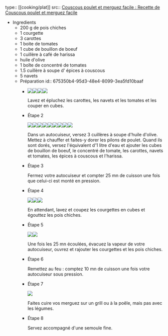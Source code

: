 type:: [[cooking/plat]]
src:: [Couscous poulet et merguez facile : Recette de Couscous poulet et merguez facile](https://www.marmiton.org/recettes/recette_couscous-poulet-et-merguez-facile_17751.aspx)

- Ingredients
	- 200 g de pois chiches
	- 1 courgette
	- 3 carottes
	- 1 boite de tomates
	- 1 cube de bouillon de boeuf
	- 1 cuillère à café de harissa
	- huile d'olive
	- 1 boîte de concentré de tomates
	- 1.5 cuillère à soupe d' épices à couscous
	- 5 navets
	- Préparation
	  id:: 675350b4-95d3-48e4-8099-3ea5fd10baaf
		- ![](https://assets.afcdn.com/recipe/20170607/67370_w40h40c1.jpg)![](https://assets.afcdn.com/recipe/20170607/67703_w40h40c1.jpg)![](https://assets.afcdn.com/recipe/20170607/67459_w40h40c1.jpg)![](https://assets.afcdn.com/recipe/20240703/152492_w40h40c1.png)
		  
		   Lavez et épluchez les carottes, les navets et les tomates et les couper en cubes.
		- Étape 2
		  
		  ![](https://assets.afcdn.com/recipe/20220114/127365_w40h40c1.png)![](https://assets.afcdn.com/recipe/20170621/69122_w40h40c1.jpg)![](https://assets.afcdn.com/recipe/20240703/152492_w40h40c1.png)![](https://assets.afcdn.com/recipe/20170607/67606_w40h40c1.jpg)![](https://assets.afcdn.com/recipe/20170607/67459_w40h40c1.jpg)![](https://assets.afcdn.com/recipe/20170607/67370_w40h40c1.jpg)![](https://assets.afcdn.com/recipe/20170607/67703_w40h40c1.jpg)![](https://assets.afcdn.com/recipe/20210118/117379_w40h40c1.jpg)![](https://assets.afcdn.com/recipe/20170607/67510_w40h40c1.jpg)
		  
		   Dans un autocuiseur, versez 3 cuillères à soupe d'huile d'olive. Mettez à chauffer et faites-y dorer les pilons de poulet. Quand ils sont dorés, versez l'équivalent d'1 litre d'eau et ajouter les cubes de bouillon de boeuf, le concentré de tomate, les carottes, navets et tomates, les épices à couscous et l'harissa.
		- Étape 3
		  
		   Fermez votre autocuiseur et compter 25 mn de cuisson une fois que celui-ci est monté en pression.
		- Étape 4
		  
		  ![](https://assets.afcdn.com/recipe/20170607/67437_w40h40c1.jpg)![](https://assets.afcdn.com/recipe/20240703/152492_w40h40c1.png)![](https://assets.afcdn.com/recipe/20170621/69132_w40h40c1.jpg)
		  
		   En attendant, lavez et coupez les courgettes en cubes et égouttez les pois chiches.
		- Étape 5
		  
		  ![](https://assets.afcdn.com/recipe/20170607/67437_w40h40c1.jpg)![](https://assets.afcdn.com/recipe/20170621/69132_w40h40c1.jpg)
		  
		   Une fois les 25 mn écoulées, évacuez la vapeur de votre autocuiseur, ouvrez et rajouter les courgettes et les pois chiches.
		- Étape 6
		  
		   Remettez au feu : comptez 10 mn de cuisson une fois votre autocuiseur sous pression.
		- Étape 7
		  
		  ![](https://assets.afcdn.com/recipe/20170607/67395_w40h40c1.jpg)
		  
		   Faites cuire vos merguez sur un grill ou à la poêle, mais pas avec les légumes.
		- Étape 8
		  
		   Servez accompagné d'une semoule fine.